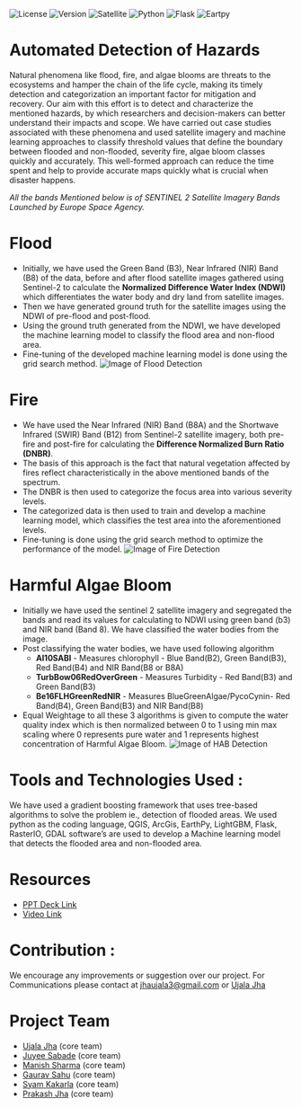 ![License](https://img.shields.io/github/license/UjalaJha/NasaSpaceAppChallenge) ![Version](https://img.shields.io/badge/Version-1.0.0-blue) 
![Satellite](https://img.shields.io/badge/Satellite-Sentinel--2-yellow) ![Python](https://img.shields.io/badge/Python-3.x-success) ![Flask](https://img.shields.io/badge/App-Flask-blueviolet) ![Eartpy](https://img.shields.io/badge/Analytics-EarthPy-red)

# Automated Detection of Hazards
Natural phenomena like flood, fire, and algae blooms are threats to the ecosystems and hamper the chain of the life cycle, making its timely detection and categorization an important factor for mitigation and recovery. Our aim with this effort is to detect and characterize the mentioned hazards, by which researchers and decision-makers can better understand their impacts and scope. We have carried out case studies associated with these phenomena and used satellite imagery and machine learning approaches to classify threshold values that define the boundary between flooded and non-flooded, severity fire, algae bloom classes quickly and accurately. This well-formed approach can reduce the time spent and help to provide accurate maps quickly what is crucial when disaster happens.

*All the bands Mentioned below is of SENTINEL 2 Satellite Imagery Bands Launched by Europe Space Agency.*

# Flood
- Initially, we have used the Green Band (B3), Near Infrared (NIR) Band (B8) of the data, before and after flood satellite images gathered using Sentinel-2 to calculate the **Normalized Difference Water Index (NDWI)** which differentiates the water body and dry land from satellite images.
- Then we have generated ground truth for the satellite images using the NDWI of pre-flood and post-flood.
- Using the ground truth generated from the NDWI, we have developed the machine learning model to classify the flood area and non-flood area.
- Fine-tuning of the developed machine learning model is done using the grid search method.
![Image of Flood Detection](https://github.com/UjalaJha/NasaSpaceAppChallenge/blob/master/Images/flood.PNG)


# Fire
- We have used the Near Infrared (NIR) Band (B8A) and the Shortwave Infrared (SWIR) Band (B12) from Sentinel-2 satellite imagery, both pre-fire and post-fire for calculating the **Difference Normalized Burn Ratio (DNBR)**.
- The basis of this approach is the fact that natural vegetation affected by fires reflect characteristically in the above mentioned bands of the spectrum.
- The DNBR is then used to categorize the focus area into various severity levels.
- The categorized data is then used to train and develop a machine learning model, which classifies the test area into the aforementioned levels.
- Fine-tuning is done using the grid search method to optimize the performance of the model.
![Image of Fire Detection](https://github.com/UjalaJha/NasaSpaceAppChallenge/blob/master/Images/fire.PNG)


# Harmful Algae Bloom
- Initially we have used the sentinel 2 satellite imagery and segregated the bands and read its values for calculating to NDWI using green band (b3) and NIR band (Band 8). We have classified the water bodies from the image.
- Post classifying the water bodies, we have used following algorithm 
  - **Al10SABI** - Measures chlorophyll - Blue Band(B2), Green Band(B3), Red Band(B4) and NIR Band(B8 or B8A)
  - **TurbBow06RedOverGreen** - Measures Turbidity - Red Band(B3) and Green Band(B3)
  - **Be16FLHGreenRedNIR**  - Measures BlueGreenAlgae/PycoCynin- Red Band(B4), Green Band(B3) and NIR Band(B8)
- Equal Weightage to all these 3 algorithms is given to compute the water quality index which is then normalized between 0 to 1 using min max scaling where 0 represents pure water and 1 represents highest concentration of Harmful Algae Bloom.
![Image of HAB Detection](https://github.com/UjalaJha/NasaSpaceAppChallenge/blob/master/Images/algae.PNG)


# Tools and Technologies Used :

We have used a gradient boosting framework that uses tree-based algorithms to solve the problem ie., detection of flooded areas. We used python as the coding language, QGIS, ArcGis, EarthPy, LightGBM, Flask, RasterIO, GDAL software’s are used to develop a Machine learning model that detects the flooded area and non-flooded area.

# Resources 
- [PPT Deck Link](https://docs.google.com/presentation/d/13n61bEEQtS3t37t1cA-qKOqJivS8KNCkB4DhWwKqqhQ/edit?usp=sharing)
- [Video Link](https://drive.google.com/file/d/1nYckXCvIn8bqF3lXh31hffVREZElPr2z/view?usp=sharing)

# Contribution :
We encourage any improvements or suggestion over our project. For Communications please contact at jhaujala3@gmail.com or [Ujala Jha](https://www.linkedin.com/in/ujalajha/) 

# Project Team

- [Ujala Jha](https://www.linkedin.com/in/ujalajha/) (core team)
- [Juyee Sabade](https://www.linkedin.com/in/juyee-sabade-77a79a190/) (core team)
- [Manish Sharma](https://www.linkedin.com/in/manish-sharma-236831121/) (core team)
- [Gaurav Sahu](https://github.com/paulmelnikow) (core team)
- [Syam Kakarla](https://www.linkedin.com/in/syam-kakarla/) (core team)
- [Prakash Jha](https://www.linkedin.com/in/p3j/) (core team)

